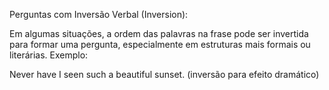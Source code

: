 Perguntas com Inversão Verbal (Inversion):

Em algumas situações, a ordem das palavras na frase pode ser invertida para formar uma pergunta, especialmente em estruturas mais formais ou literárias.
Exemplo: 

Never have I seen such a beautiful sunset. (inversão para efeito dramático)


